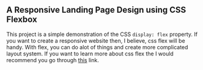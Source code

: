 ## A Responsive Landing Page Design using CSS Flexbox
This project is a simple demonstration of the CSS `display: flex` property. If you want to create a responsive website then, I believe, css flex will be handy. With flex, you can do alot of things and create more complicated layout system. If you want to learn more about css flex the I would recommend you go through [this](https://css-tricks.com/snippets/css/a-guide-to-flexbox/) link. <br />
